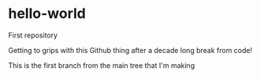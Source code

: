 # hello-world
First repository

Getting to grips with this Github thing after a decade long break from code! 

This is the first branch from the main tree that I'm making
